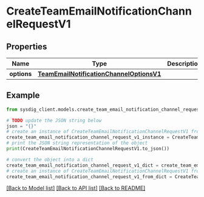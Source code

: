 # CreateTeamEmailNotificationChannelRequestV1


## Properties

Name | Type | Description | Notes
------------ | ------------- | ------------- | -------------
**options** | [**TeamEmailNotificationChannelOptionsV1**](TeamEmailNotificationChannelOptionsV1.md) |  | 

## Example

```python
from sysdig_client.models.create_team_email_notification_channel_request_v1 import CreateTeamEmailNotificationChannelRequestV1

# TODO update the JSON string below
json = "{}"
# create an instance of CreateTeamEmailNotificationChannelRequestV1 from a JSON string
create_team_email_notification_channel_request_v1_instance = CreateTeamEmailNotificationChannelRequestV1.from_json(json)
# print the JSON string representation of the object
print(CreateTeamEmailNotificationChannelRequestV1.to_json())

# convert the object into a dict
create_team_email_notification_channel_request_v1_dict = create_team_email_notification_channel_request_v1_instance.to_dict()
# create an instance of CreateTeamEmailNotificationChannelRequestV1 from a dict
create_team_email_notification_channel_request_v1_from_dict = CreateTeamEmailNotificationChannelRequestV1.from_dict(create_team_email_notification_channel_request_v1_dict)
```
[[Back to Model list]](../README.md#documentation-for-models) [[Back to API list]](../README.md#documentation-for-api-endpoints) [[Back to README]](../README.md)


